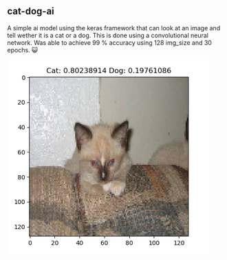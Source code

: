 ## cat-dog-ai
A simple ai model using the keras framework that can look at an image and tell wether it is a cat or a dog. This is done using a convolutional neural network. Was able to achieve 99 % accuracy using 128 img_size and 30 epochs. 😺

![](catimg.png) 
